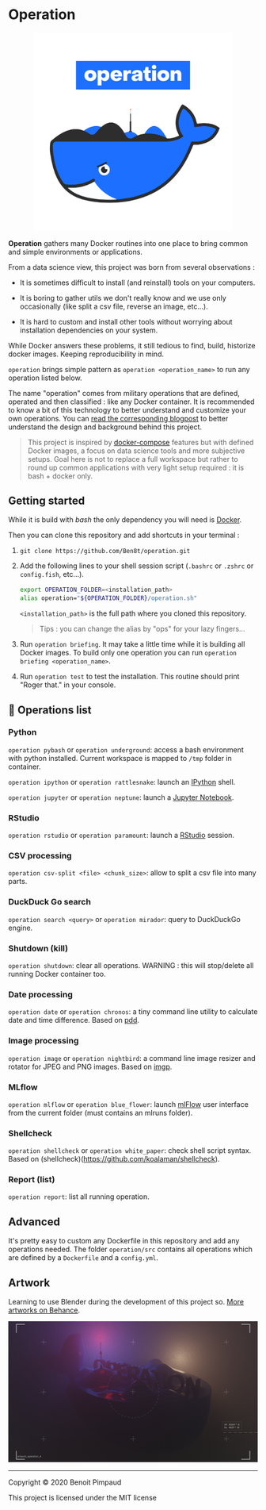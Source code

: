 # Operation

<div align="center">
<img src="operation/misc/operation.png" width="400" />
</div>

**Operation** gathers many Docker routines into one place to bring common and simple environments or applications.

From a data science view,  this project was born from several observations :

* It is sometimes difficult to install (and reinstall) tools on your computers.

* It is boring to gather utils we don't really know and we use only occasionally (like split a csv file, reverse an image, etc...).

* It is hard to custom and install other tools without worrying about installation dependencies on your system.

While Docker answers these problems, it still tedious to find, build, historize docker images. Keeping reproducibility in mind.

`operation` brings simple pattern as `operation <operation_name>` to run any operation listed below.

The name "operation" comes from military operations that are defined, operated and then classified : like any Docker container.
It is recommended to know a bit of this technology to better understand and customize your own operations. You can [read the corresponding blogpost](https://towardsdatascience.com/easy-development-environments-with-operation-6b352e72c0eb) to better understand the design and background behind this project.

> This project is inspired by [docker-compose](https://github.com/docker/compose) features but with defined Docker images, a focus on data science tools and more subjective setups. Goal here is not to replace a full workspace but rather to round up common applications with very light setup required : it is bash + docker only.

## Getting started

While it is build with *bash* the only dependency you will need is [Docker](https://docs.docker.com/install/).

Then you can clone this repository and add shortcuts in your terminal :

1. `git clone https://github.com/Ben8t/operation.git`

2. Add the following lines to your shell session script (`.bashrc` or `.zshrc` or `config.fish`, etc...).

    ```bash
    export OPERATION_FOLDER=<installation_path>
    alias operation="${OPERATION_FOLDER}/operation.sh"
    ```

    `<installation_path>` is the full path where you cloned this repository.

    > Tips : you can change the alias by "ops" for your lazy fingers...

3. Run `operation briefing`. It may take a little time while it is building all Docker images. To build only one operation you can run `operation briefing <operation_name>`.

4. Run `operation test` to test the installation. This routine should print "Roger that." in your console.

## :round_pushpin: Operations list

### Python

`operation pybash` or `operation underground`: access a bash environment with python installed. Current workspace is mapped to `/tmp` folder in container.

`operation ipython` or `operation rattlesnake`: launch an [IPython](https://ipython.org/) shell.

`operation jupyter` or `operation neptune`: launch a [Jupyter Notebook](https://jupyter.org/).

### RStudio

`operation rstudio` or `operation paramount`: launch a [RStudio](https://rstudio.com/) session.

### CSV processing

`operation csv-split <file> <chunk_size>`: allow to split a csv file into many parts.

### DuckDuck Go search

`operation search <query>` or `operation mirador`: query to DuckDuckGo engine.

### Shutdown (kill)

`operation shutdown`: clear all operations. WARNING : this will stop/delete all running Docker container too.

### Date processing

`operation date` or `operation chronos`: a tiny command line utility to calculate date and time difference. Based on [pdd](https://github.com/jarun/pdd).

### Image processing

`operation image` or `operation nightbird`: a command line image resizer and rotator for JPEG and PNG images. Based on [imgp](https://github.com/jarun/imgp).

### MLflow

`operation mlflow` or `operation blue_flower`: launch [mlFlow](https://mlflow.org/) user interface from the current folder (must contains an mlruns folder).

### Shellcheck

`operation shellcheck` or `operation white_paper`: check shell script syntax. Based on (shellcheck)(https://github.com/koalaman/shellcheck).

### Report (list)

`operation report`: list all running operation.

## Advanced

It's pretty easy to custom any Dockerfile in this repository and add any operations needed. The folder `operation/src` contains all operations which are defined by a `Dockerfile` and a `config.yml`.

## Artwork

Learning to use Blender during the development of this project so. [More artworks on Behance](https://www.behance.net/gallery/95156933/Operation).

<div align="center">
<img src="operation/misc/artwork.png" width="800" />
</div>

---

Copyright © 2020 Benoit Pimpaud

This project is licensed under the MIT license
